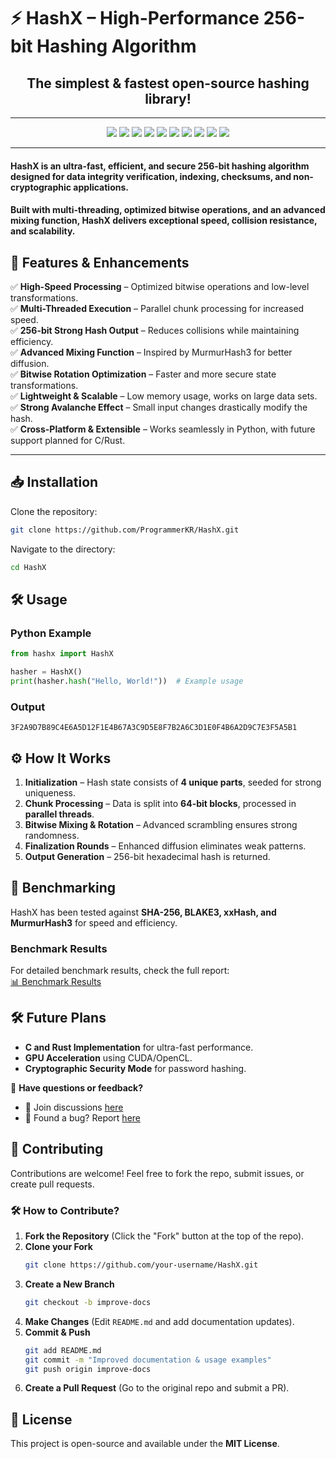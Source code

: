 # ⚡ HashX – High-Performance 256-bit Hashing Algorithm  
<h2 align="center"> The simplest & fastest open-source hashing library!</h2>

---

<p align="center">
  <img src="https://img.shields.io/badge/Version-1.0-blue.svg" />
  <img src="https://img.shields.io/badge/License-MIT-green.svg" />
  <img src="https://img.shields.io/github/stars/ProgrammerKR/HashX.svg?style=flat" />
  <img src="https://img.shields.io/github/forks/ProgrammerKR/HashX.svg?style=flat" />
  <img src="https://img.shields.io/github/downloads/ProgrammerKR/HashX/total" />
  <img src="https://img.shields.io/github/repo-size/ProgrammerKR/HashX" />
  <img src="https://img.shields.io/github/issues/ProgrammerKR/HashX" />
  <img src="https://img.shields.io/badge/Python-3.8%2B-blue.svg" />
  <img src="https://img.shields.io/github/last-commit/ProgrammerKR/HashX" />
  <img src="https://img.shields.io/badge/Platform-Linux%20%7C%20Windows%20%7C%20MacOS-lightgrey.svg" />
</p>

---

#### HashX is an ultra-fast, efficient, and **secure 256-bit hashing algorithm** designed for **data integrity verification, indexing, checksums, and non-cryptographic applications**.  

#### Built with **multi-threading, optimized bitwise operations, and an advanced mixing function**, HashX delivers exceptional **speed, collision resistance, and scalability**.  

## 🚀 Features & Enhancements  

✅ **High-Speed Processing** – Optimized bitwise operations and low-level transformations.  
✅ **Multi-Threaded Execution** – Parallel chunk processing for increased speed.  
✅ **256-bit Strong Hash Output** – Reduces collisions while maintaining efficiency.  
✅ **Advanced Mixing Function** – Inspired by MurmurHash3 for better diffusion.  
✅ **Bitwise Rotation Optimization** – Faster and more secure state transformations.  
✅ **Lightweight & Scalable** – Low memory usage, works on large data sets.  
✅ **Strong Avalanche Effect** – Small input changes drastically modify the hash.  
✅ **Cross-Platform & Extensible** – Works seamlessly in Python, with future support planned for C/Rust.  

----

## 📥 Installation  

Clone the repository:  
```bash
git clone https://github.com/ProgrammerKR/HashX.git
```
Navigate to the directory:  
```bash
cd HashX
```

## 🛠️ Usage  

### **Python Example**  
```python
from hashx import HashX

hasher = HashX()
print(hasher.hash("Hello, World!"))  # Example usage
```

### **Output**
```
3F2A9D7B89C4E6A5D12F1E4B67A3C9D5E8F7B2A6C3D1E0F4B6A2D9C7E3F5A5B1
```

## ⚙️ How It Works  

1. **Initialization** – Hash state consists of **4 unique parts**, seeded for strong uniqueness.  
2. **Chunk Processing** – Data is split into **64-bit blocks**, processed in **parallel threads**.  
3. **Bitwise Mixing & Rotation** – Advanced scrambling ensures strong randomness.  
4. **Finalization Rounds** – Enhanced diffusion eliminates weak patterns.  
5. **Output Generation** – 256-bit hexadecimal hash is returned.  

## 🔬 Benchmarking  

HashX has been tested against **SHA-256, BLAKE3, xxHash, and MurmurHash3** for speed and efficiency.  

### **Benchmark Results**  

For detailed benchmark results, check the full report:  
[📊 Benchmark Results](benchmark_results.md)

## 🛠️ Future Plans  

- **C and Rust Implementation** for ultra-fast performance.  
- **GPU Acceleration** using CUDA/OpenCL.  
- **Cryptographic Security Mode** for password hashing.

📢 **Have questions or feedback?**  
- 💬 Join discussions [here](https://github.com/ProgrammerKR/HashX/discussions)  
- 🐛 Found a bug? Report [here](https://github.com/ProgrammerKR/HashX/issues)

## 🤝 Contributing  

Contributions are welcome! Feel free to fork the repo, submit issues, or create pull requests.  

### 🛠️ How to Contribute?

1. **Fork the Repository** (Click the "Fork" button at the top of the repo).
2. **Clone your Fork**  
   ```bash
   git clone https://github.com/your-username/HashX.git
   ```
3. **Create a New Branch**  
   ```bash
   git checkout -b improve-docs
   ```
4. **Make Changes** (Edit `README.md` and add documentation updates).
5. **Commit & Push**  
   ```bash
   git add README.md
   git commit -m "Improved documentation & usage examples"
   git push origin improve-docs
   ```
6. **Create a Pull Request** (Go to the original repo and submit a PR).

## 📜 License  

This project is open-source and available under the **MIT License**.  


